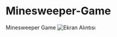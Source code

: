 # Minesweeper-Game
Minesweeper Game
![Ekran Alıntısı](https://user-images.githubusercontent.com/59228437/163268016-0bf0d1c7-050f-4c28-a813-94f2db053520.JPG)
